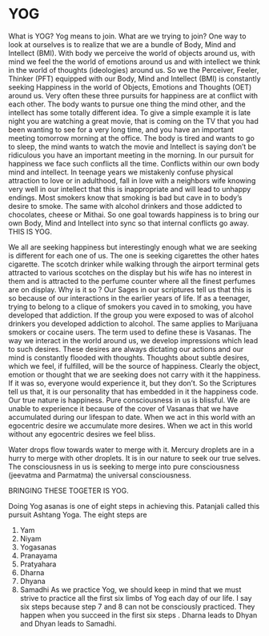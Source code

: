 # YOG

What is YOG? 
Yog means to join. What are we trying to join?
One way to look at ourselves is to realize that we are a bundle of Body, Mind and Intellect (BMI). With body we perceive the world of objects around us, with mind we feel the the world of emotions around us and with intellect we think in the world of thoughts (ideologies) around us. So we the Perceiver, Feeler, Thinker (PFT) equipped with our Body, Mind and Intellect (BMI) is constantly seeking Happiness in the world of Objects, Emotions and Thoughts (OET) around us. Very often these three pursuits for happiness are at conflict with each other. The body wants to pursue one thing the mind other, and the intellect has some totally different idea. 
To give a simple example it is late night you are watching a great movie, that is coming on the TV that you had been wanting to see for a very long time, and you have an important meeting tomorrow morning at the office. The body is tired and wants to go to sleep, the mind wants to watch the movie and Intellect is saying don’t be ridiculous you have an important meeting in the morning. 
In our pursuit for happiness we face such conflicts all the time. Conflicts within our own body mind and intellect. In teenage years we mistakenly confuse physical attraction to love or in adulthood, fall in love with a neighbors wife knowing very well in our intellect that this is inappropriate and will lead to unhappy endings. 
Most smokers know that smoking is bad but cave in to body’s desire to smoke. The same with alcohol drinkers and those addicted to chocolates, cheese or Mithai. 
So one goal towards happiness is to bring our own Body, Mind and Intellect into sync so that internal conflicts go away. 
THIS IS YOG. 

We all are seeking happiness but interestingly enough what we are seeking is different for each one of us. The one is seeking cigarettes the other hates cigarette. The scotch drinker while walking through the airport terminal gets attracted to various scotches on the display but his wife has no interest in them and is attracted to the perfume counter where all the finest perfumes are on display. Why is it so ? 
Our Sages in our scriptures tell us that this is so because of our interactions in the earlier years of life. If as a teenager, trying to belong to a clique of smokers you caved in to smoking, you have developed that addiction. If the group you were exposed to was of alcohol drinkers you developed addiction to alcohol. The same applies to Marijuana smokers or cocaine users. The term used to define these is Vasanas. The way we interact in the world around us, we develop impressions which lead to such desires. These desires are always dictating our actions and our mind is constantly flooded with thoughts. Thoughts about subtle desires, which we feel, if fulfilled, will be the source of happiness. Clearly the object, emotion or thought that we are seeking does not carry with it the happiness. If it was so, everyone would experience it, but they don’t. So the Scriptures tell us that, it is our personality that has embedded in it the happiness code. Our true nature is happiness. Pure consciousness in us is blissful. We are unable to experience it because of the cover of Vasanas that we have accumulated during our lifespan to date. When we act in this world with an egocentric desire we accumulate more desires. When we act in this world without any egocentric desires we feel bliss. 

Water drops flow towards water to merge with it. Mercury droplets are in a hurry to merge with other droplets. It is in our nature to seek our true selves. The consciousness in us is seeking to merge into pure consciousness (jeevatma and Parmatma) the universal consciousness. 

BRINGING THESE TOGETER IS YOG. 

Doing Yog asanas is one of eight steps in achieving this. Patanjali called this pursuit Ashtang Yoga. 
The eight steps are 
1. Yam
2. Niyam
3. Yogasanas
4. Pranayama
5. Pratyahara 
6. Dharna
7. Dhyana 
8. Samadhi
As we practice Yog, we should keep in mind that we must strive to practice all the first six limbs of Yog each day of our life. I say six steps because step 7 and 8 can not be consciously practiced. They happen when you succeed in the first six steps . Dharna leads to Dhyan and Dhyan leads to Samadhi. 